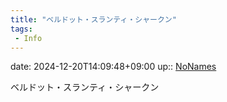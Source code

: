 ```yaml
---
title: "ベルドット・スランティ・シャークン"
tags:
 - Info
---
```


date: 2024-12-20T14:09:48+09:00
up:: [NoNames](../Bar/Novel/Chaos/NoNames.md)

ベルドット・スランティ・シャークン